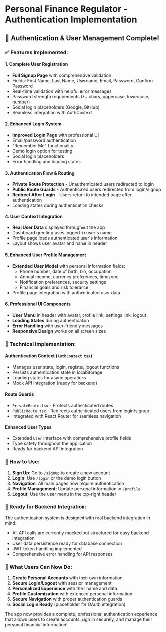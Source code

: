 # Personal Finance Regulator - Authentication Implementation

## 🎉 Authentication & User Management Complete!

### ✅ Features Implemented:

#### 1. **Complete User Registration**
- **Full Signup Page** with comprehensive validation
- Fields: First Name, Last Name, Username, Email, Password, Confirm Password
- Real-time validation with helpful error messages
- Password strength requirements (8+ chars, uppercase, lowercase, number)
- Social login placeholders (Google, GitHub)
- Seamless integration with AuthContext

#### 2. **Enhanced Login System**
- **Improved Login Page** with professional UI
- Email/password authentication
- "Remember Me" functionality
- Demo login option for testing
- Social login placeholders
- Error handling and loading states

#### 3. **Authentication Flow & Routing**
- **Private Route Protection** - Unauthenticated users redirected to login
- **Public Route Guards** - Authenticated users redirected from login/signup
- **Redirect After Login** - Users return to intended page after authentication
- Loading states during authentication checks

#### 4. **User Context Integration**
- **Real User Data** displayed throughout the app
- Dashboard greeting uses logged-in user's name
- Profile page loads authenticated user's information
- Layout shows user avatar and name in header

#### 5. **Enhanced User Profile Management**
- **Extended User Model** with personal information fields:
  - Phone number, date of birth, bio, occupation
  - Annual income, currency preferences, timezone
  - Notification preferences, security settings
  - Financial goals and risk tolerance
- Profile page integration with authenticated user data

#### 6. **Professional UI Components**
- **User Menu** in header with avatar, profile link, settings link, logout
- **Loading States** during authentication
- **Error Handling** with user-friendly messages
- **Responsive Design** works on all screen sizes

### 🔧 Technical Implementation:

#### Authentication Context (`AuthContext.tsx`)
- Manages user state, login, register, logout functions
- Persists authentication state in localStorage
- Loading states for async operations
- Mock API integration (ready for backend)

#### Route Guards
- `PrivateRoute.tsx` - Protects authenticated routes
- `PublicRoute.tsx` - Redirects authenticated users from login/signup
- Integrated with React Router for seamless navigation

#### Enhanced User Types
- Extended `User` interface with comprehensive profile fields
- Type safety throughout the application
- Ready for backend API integration

### 🚀 How to Use:

1. **Sign Up**: Go to `/signup` to create a new account
2. **Login**: Use `/login` or the demo login button
3. **Navigation**: All main pages now require authentication
4. **Profile Management**: Update personal information in `/profile`
5. **Logout**: Use the user menu in the top-right header

### 🔮 Ready for Backend Integration:

The authentication system is designed with real backend integration in mind:
- All API calls are currently mocked but structured for easy backend integration
- User data persistence ready for database connection
- JWT token handling implemented
- Comprehensive error handling for API responses

### 🎯 What Users Can Now Do:

1. **Create Personal Accounts** with their own information
2. **Secure Login/Logout** with session management
3. **Personalized Experience** with their name and data
4. **Profile Customization** with extended personal information
5. **Secure Navigation** with proper authentication guards
6. **Social Login Ready** (placeholder for OAuth integration)

The app now provides a complete, professional authentication experience that allows users to create accounts, sign in securely, and manage their personal financial information!

